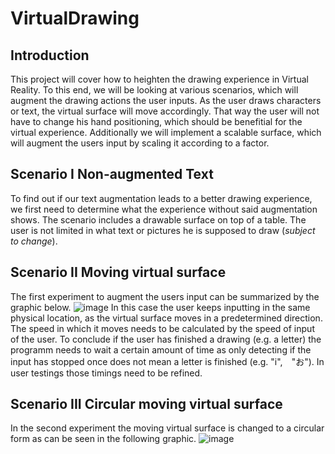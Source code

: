 # VirtualDrawing

## Introduction
This project will cover how to heighten the drawing experience in Virtual Reality. To this end, we will be looking at various scenarios, which will augment the drawing actions the user inputs. As the user draws characters or text, the virtual surface will move accordingly. That way the user will not have to change his hand positioning, which should be benefitial for the virtual experience. Additionally we will implement a scalable surface, which will augment the users input by scaling it according to a factor. 

## Scenario I Non-augmented Text
To find out if our text augmentation leads to a better drawing experience, we first need to determine what the experience without said augmentation shows. The scenario includes a drawable surface on top of a table. The user is not limited in what text or pictures he is supposed to draw (*subject to change*).

## Scenario II Moving virtual surface
The first experiment to augment the users input can be summarized by the graphic below.
![image](https://user-images.githubusercontent.com/116259509/199894705-feaf73ac-c501-4a83-a8b4-af317d108276.png)
In this case the user keeps inputting in the same physical location, as the virtual surface moves in a predetermined direction. The speed in which it moves needs to be calculated by the speed of input of the user. To conclude if the user has finished a drawing (e.g. a letter) the programm needs to wait a certain amount of time as only detecting if the input has stopped once does not mean a letter is finished (e.g. "i",　"お"). In user testings those timings need to be refined.

## Scenario III Circular moving virtual surface
In the second experiment the moving virtual surface is changed to a circular form as can be seen in the following graphic.
![image](https://user-images.githubusercontent.com/116259509/199899611-b12809c7-b387-4edf-bcba-35ab4aba4ec6.png)

